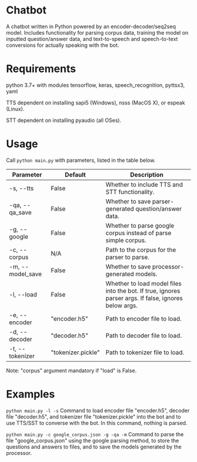 # Chatbot
A chatbot written in Python powered by an encoder-decoder/seq2seq model. Includes functionality for parsing corpus data, training the model on inputted question/answer data, and text-to-speech and speech-to-text conversions for actually speaking with the bot.

# Requirements
python 3.7+ with modules tensorflow, keras, speech_recognition, pyttsx3, yaml

TTS dependent on installing sapi5 (Windows), nsss (MacOS X), or espeak (Linux).

STT dependent on installing pyaudio (all OSes).

# Usage
Call ```python main.py``` with parameters, listed in the table below.

| Parameter | Default | Description |
| --- | --- | --- |
| -s, --tts | False | Whether to include TTS and STT functionality. |
| -qa, --qa_save | False | Whether to save parser-generated question/answer data. |
| -g, --google | False | Whether to parse google corpus instead of parse simple corpus. |
| -c, --corpus | N/A | Path to the corpus for the parser to parse. |
| -m, --model_save | False | Whether to save processor-generated models. |
| -l, --load | False | Whether to load model files into the bot. If true, ignores parser args. If false, ignores below args. |
| -e, --encoder | "encoder.h5" | Path to encoder file to load. |
| -d, --decoder | "decoder.h5" | Path to decoder file to load. |
| -t, --tokenizer | "tokenizer.pickle" | Path to tokenizer file to load. |

Note: "corpus" argument mandatory if "load" is False.

# Examples
```python main.py -l -s```
Command to load encoder file "encoder.h5", decoder file "decoder.h5", and tokenizer file "tokenizer.pickle" into the bot and to use TTS/SST to converse with the bot. In this command, nothing is parsed.

```python main.py -c google_corpus.json -g -qa -m```
Command to parse the file "google_corpus.json" using the google parsing method, to store the questions and answers to files, and to save the models generated by the processor.
